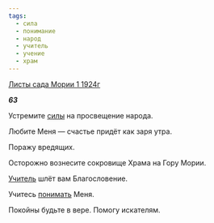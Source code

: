 ```yaml
---
tags:
  - сила
  - понимание
  - народ
  - учитель
  - учение
  - храм
---
```

[Листы сада Мории 1 1924г](https://127.0.0.1:4002/agni/1924)

___63___

Устремите [силы](../../../tags/#сила) на просвещение народа.   

Любите Меня — счастье придёт как заря утра.   

Поражу вредящих.   

Осторожно вознесите сокровище Храма на Гору Мории.   

[Учитель](../../../tags/#учитель) шлёт вам Благословение.   

Учитесь [понимать](../../../tags/#понимание) Меня.   

Покойны будьте в вере. Помогу искателям.   

